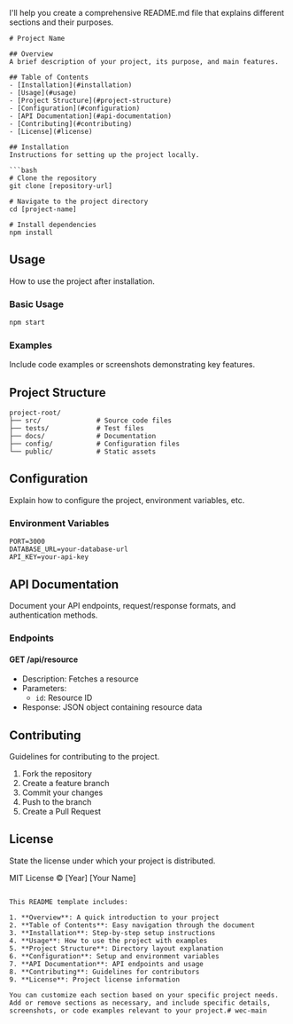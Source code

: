 I'll help you create a comprehensive README.md file that explains different sections and their purposes.

```markdown:/Users/arfaz/Desktop/ThirdYearEngineering/3 Spring 2025/1 WEC/wec-main/README.md
# Project Name

## Overview
A brief description of your project, its purpose, and main features.

## Table of Contents
- [Installation](#installation)
- [Usage](#usage)
- [Project Structure](#project-structure)
- [Configuration](#configuration)
- [API Documentation](#api-documentation)
- [Contributing](#contributing)
- [License](#license)

## Installation
Instructions for setting up the project locally.

```bash
# Clone the repository
git clone [repository-url]

# Navigate to the project directory
cd [project-name]

# Install dependencies
npm install
```

## Usage
How to use the project after installation.

### Basic Usage
```bash
npm start
```

### Examples
Include code examples or screenshots demonstrating key features.

## Project Structure
```plaintext
project-root/
├── src/              # Source code files
├── tests/            # Test files
├── docs/             # Documentation
├── config/           # Configuration files
└── public/           # Static assets
```

## Configuration
Explain how to configure the project, environment variables, etc.

### Environment Variables
```plaintext
PORT=3000
DATABASE_URL=your-database-url
API_KEY=your-api-key
```

## API Documentation
Document your API endpoints, request/response formats, and authentication methods.

### Endpoints

#### GET /api/resource
- Description: Fetches a resource
- Parameters: 
  - `id`: Resource ID
- Response: JSON object containing resource data

## Contributing
Guidelines for contributing to the project.

1. Fork the repository
2. Create a feature branch
3. Commit your changes
4. Push to the branch
5. Create a Pull Request

## License
State the license under which your project is distributed.

MIT License © [Year] [Your Name]
```

This README template includes:

1. **Overview**: A quick introduction to your project
2. **Table of Contents**: Easy navigation through the document
3. **Installation**: Step-by-step setup instructions
4. **Usage**: How to use the project with examples
5. **Project Structure**: Directory layout explanation
6. **Configuration**: Setup and environment variables
7. **API Documentation**: API endpoints and usage
8. **Contributing**: Guidelines for contributors
9. **License**: Project license information

You can customize each section based on your specific project needs. Add or remove sections as necessary, and include specific details, screenshots, or code examples relevant to your project.# wec-main
